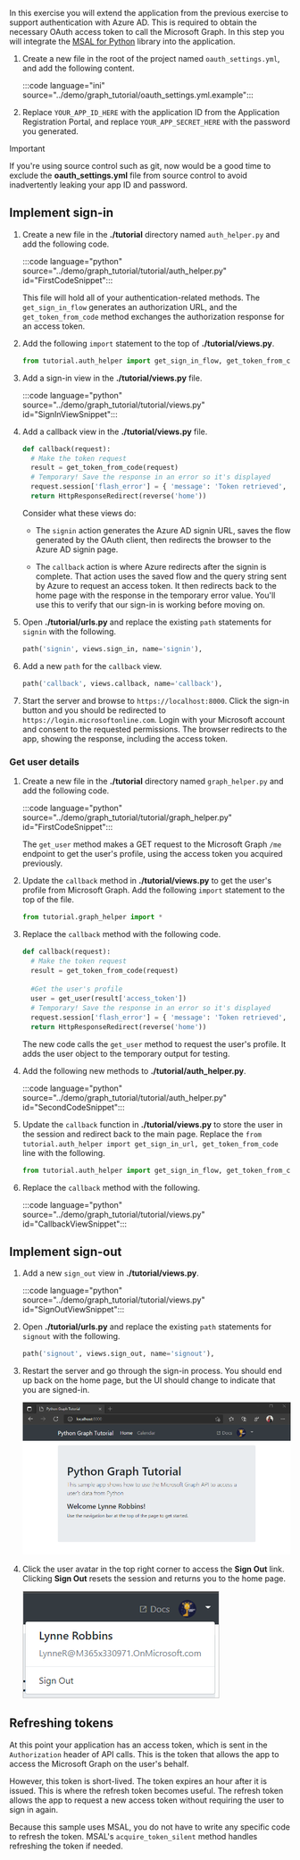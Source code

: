 <!-- markdownlint-disable MD002 MD041 -->

In this exercise you will extend the application from the previous exercise to support authentication with Azure AD. This is required to obtain the necessary OAuth access token to call the Microsoft Graph. In this step you will integrate the [MSAL for Python](https://github.com/AzureAD/microsoft-authentication-library-for-python) library into the application.

1. Create a new file in the root of the project named `oauth_settings.yml`, and add the following content.

    :::code language="ini" source="../demo/graph_tutorial/oauth_settings.yml.example":::

1. Replace `YOUR_APP_ID_HERE` with the application ID from the Application Registration Portal, and replace `YOUR_APP_SECRET_HERE` with the password you generated.

> [!IMPORTANT]
> If you're using source control such as git, now would be a good time to exclude the **oauth_settings.yml** file from source control to avoid inadvertently leaking your app ID and password.

## Implement sign-in

1. Create a new file in the **./tutorial** directory named `auth_helper.py` and add the following code.

    :::code language="python" source="../demo/graph_tutorial/tutorial/auth_helper.py" id="FirstCodeSnippet":::

    This file will hold all of your authentication-related methods. The `get_sign_in_flow` generates an authorization URL, and the `get_token_from_code` method exchanges the authorization response for an access token.

1. Add the following `import` statement to the top of **./tutorial/views.py**.

    ```python
    from tutorial.auth_helper import get_sign_in_flow, get_token_from_code
    ```

1. Add a sign-in view in the **./tutorial/views.py** file.

    :::code language="python" source="../demo/graph_tutorial/tutorial/views.py" id="SignInViewSnippet":::

1. Add a callback view in the **./tutorial/views.py** file.

    ```python
    def callback(request):
      # Make the token request
      result = get_token_from_code(request)
      # Temporary! Save the response in an error so it's displayed
      request.session['flash_error'] = { 'message': 'Token retrieved', 'debug': format(result) }
      return HttpResponseRedirect(reverse('home'))
    ```

    Consider what these views do:

    - The `signin` action generates the Azure AD signin URL, saves the flow generated by the OAuth client, then redirects the browser to the Azure AD signin page.

    - The `callback` action is where Azure redirects after the signin is complete. That action uses the saved flow and the query string sent by Azure to request an access token. It then redirects back to the home page with the response in the temporary error value. You'll use this to verify that our sign-in is working before moving on.

1. Open **./tutorial/urls.py** and replace the existing `path` statements for `signin` with the following.

    ```python
    path('signin', views.sign_in, name='signin'),
    ```

1. Add a new `path` for the `callback` view.

    ```python
    path('callback', views.callback, name='callback'),
    ```

1. Start the server and browse to `https://localhost:8000`. Click the sign-in button and you should be redirected to `https://login.microsoftonline.com`. Login with your Microsoft account and consent to the requested permissions. The browser redirects to the app, showing the response, including the access token.

### Get user details

1. Create a new file in the **./tutorial** directory named `graph_helper.py` and add the following code.

    :::code language="python" source="../demo/graph_tutorial/tutorial/graph_helper.py" id="FirstCodeSnippet":::

    The `get_user` method makes a GET request to the Microsoft Graph `/me` endpoint to get the user's profile, using the access token you acquired previously.

1. Update the `callback` method in **./tutorial/views.py** to get the user's profile from Microsoft Graph. Add the following `import` statement to the top of the file.

    ```python
    from tutorial.graph_helper import *
    ```

1. Replace the `callback` method with the following code.

    ```python
    def callback(request):
      # Make the token request
      result = get_token_from_code(request)

      #Get the user's profile
      user = get_user(result['access_token'])
      # Temporary! Save the response in an error so it's displayed
      request.session['flash_error'] = { 'message': 'Token retrieved', 'debug': 'User: {0}\nToken: {1}'.format(user, result) }
      return HttpResponseRedirect(reverse('home'))
    ```

    The new code calls the `get_user` method to request the user's profile. It adds the user object to the temporary output for testing.

1. Add the following new methods to **./tutorial/auth_helper.py**.

    :::code language="python" source="../demo/graph_tutorial/tutorial/auth_helper.py" id="SecondCodeSnippet":::

1. Update the `callback` function in **./tutorial/views.py** to store the user in the session and redirect back to the main page. Replace the `from tutorial.auth_helper import get_sign_in_url, get_token_from_code` line with the following.

    ```python
    from tutorial.auth_helper import get_sign_in_flow, get_token_from_code, store_user, remove_user_and_token, get_token
    ```

1. Replace the `callback` method with the following.

    :::code language="python" source="../demo/graph_tutorial/tutorial/views.py" id="CallbackViewSnippet":::

## Implement sign-out

1. Add a new `sign_out` view in **./tutorial/views.py**.

    :::code language="python" source="../demo/graph_tutorial/tutorial/views.py" id="SignOutViewSnippet":::

1. Open **./tutorial/urls.py** and replace the existing `path` statements for `signout` with the following.

    ```python
    path('signout', views.sign_out, name='signout'),
    ```

1. Restart the server and go through the sign-in process. You should end up back on the home page, but the UI should change to indicate that you are signed-in.

    ![A screenshot of the home page after signing in](./images/add-aad-auth-01.png)

1. Click the user avatar in the top right corner to access the **Sign Out** link. Clicking **Sign Out** resets the session and returns you to the home page.

    ![A screenshot of the dropdown menu with the Sign Out link](./images/add-aad-auth-02.png)

## Refreshing tokens

At this point your application has an access token, which is sent in the `Authorization` header of API calls. This is the token that allows the app to access the Microsoft Graph on the user's behalf.

However, this token is short-lived. The token expires an hour after it is issued. This is where the refresh token becomes useful. The refresh token allows the app to request a new access token without requiring the user to sign in again.

Because this sample uses MSAL, you do not have to write any specific code to refresh the token. MSAL's `acquire_token_silent` method handles refreshing the token if needed.
